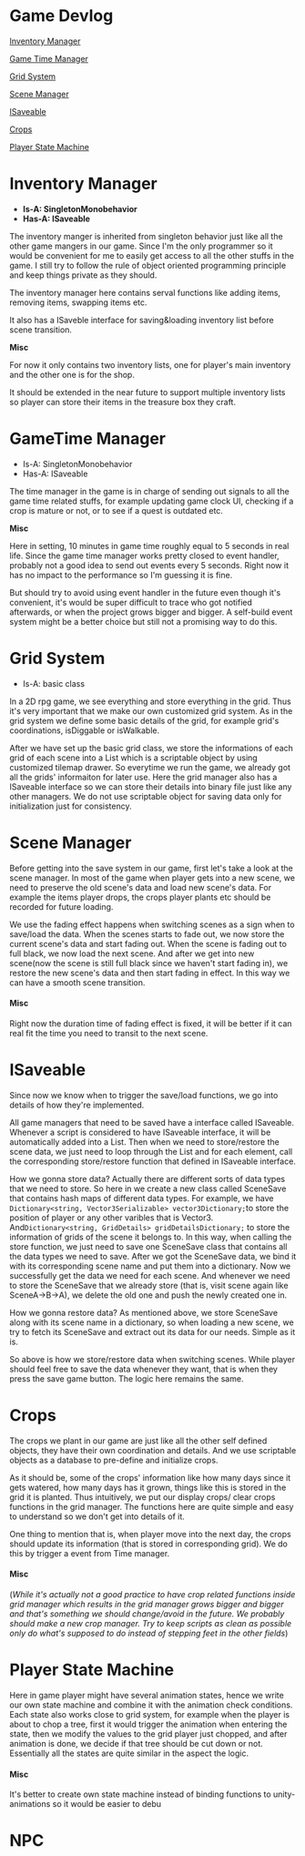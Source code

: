 # Game Devlog

[Inventory Manager](#inventory-manager)

[Game Time Manager](#gametime-manager)

[Grid System](#grid-system)

[Scene Manager](#scene-manager)

[ISaveable](#isaveable)

[Crops](#crops)

[Player State Machine](#player-state-machine)

# Inventory Manager

- **Is-A:	 SingletonMonobehavior**
- **Has-A: ISaveable**

The inventory manger is inherited from singleton behavior just like all the other game mangers in our game. Since I'm the only programmer so it would be convenient for me to easily get access to all the other stuffs in the game. I still try to follow the rule of object oriented programming principle and keep things private as they should.

The inventory manager here contains serval functions like adding items, removing items, swapping items etc.

It also has a ISaveble interface for saving&loading inventory list before scene transition.

**Misc**

For now it only contains two inventory lists, one for player's main inventory and the other one is for the shop.

It should be extended in the near future to support multiple inventory lists so player can store their items in the treasure box they craft.

# GameTime Manager

- Is-A:	 SingletonMonobehavior
- Has-A: ISaveable

The time manager in the game is in charge of sending out signals to all the game time related stuffs, for example updating game clock UI, checking if a crop is mature or not, or to see if a quest is outdated etc.

**Misc**

Here in setting, 10 minutes in game time roughly equal to 5 seconds in real life. Since the game time manager works pretty closed to event handler, probably not a good idea to send out events every 5 seconds. Right now it has no impact to the performance so I'm guessing it is fine.

But should try to avoid using event handler in the future even though it's convenient, it's would be super difficult to trace who got notified afterwards, or when the project grows bigger and bigger. A self-build event system might be a better choice but still not a promising way to do this.

# Grid System

- Is-A: basic class

In a 2D rpg game, we see everything and store everything in the grid. Thus it's very important that we make our own customized grid system. As in the grid system we define some basic details of the grid, for example grid's coordinations, isDiggable or isWalkable.

After we have set up the basic grid class, we store the informations of each grid of each scene into a List which is a scriptable object by using customized tilemap drawer. So everytime we run the game, we already got all the grids' informaiton for later use. Here the grid manager also has a ISaveable interface so we can store their details into binary file just like any other managers. We do not use scriptable object for saving data only for initialization just for consistency.

# Scene Manager

Before getting into the save system in our game, first let's take a look at the scene manager. In most of the game when player gets into a new scene, we need to preserve the old scene's data and load new scene's data. For example the items player drops, the crops player plants etc should be recorded for future loading.

We use the fading effect happens when switching scenes as a sign when to save/load the data. When the scenes starts to fade out, we now store the current scene's data and start fading out. When the scene is fading out to full black, we now load the next scene. And after we get into new scene(now the scene is still full black since we haven't start fading in), we restore the new scene's data and then start fading in effect. In this way we can have a smooth scene transition.

#### Misc

Right now the duration time of fading effect is fixed, it will be better if it can real fit the time you need to transit to the next scene.

# ISaveable

Since now we know when to trigger the save/load functions, we go into details of how they're implemented.

All game managers that need to be saved have a interface called ISaveable. Whenever a script is considered to have ISaveable interface, it will be automatically added into a List. Then when we need to store/restore the scene data, we just need to loop through the List and for each element, call the corresponding store/restore function that defined in ISaveable interface.

How we gonna store data? Actually there are different sorts of data types that we need to store. So here in we create a new class called SceneSave that contains hash maps of different data types. For example, we have `Dictionary<string, Vector3Serializable> vector3Dictionary;`to store the position of player or any other varibles that is Vector3. And`Dictionary<string, GridDetails> gridDetailsDictionary;` to store the information of grids of the scene it belongs to. In this way, when calling the store function, we just need to save one SceneSave class that contains all the data types we need to save. After we got the SceneSave data, we bind it with its corresponding scene name and put them into a dictionary.  Now we successfully get the data we need for each scene. And whenever we need to store the SceneSave that we already store (that is, visit scene again like SceneA->B->A), we delete the old one and push the newly created one in.

How we gonna restore data? As mentioned above, we store SceneSave along with its scene name in a dictionary, so when loading a new scene, we try to fetch its SceneSave and extract out its data for our needs. Simple as it is.

So above is how we store/restore data when switching scenes. While player should feel free to save the data whenever they want, that is when they press the save game button. The logic here remains the same.

# Crops

The crops we plant in our game are just like all the other self defined objects, they have their own coordination and details. And we use scriptable objects as a database to pre-define and initialize crops.

As it should be, some of the crops' information like how many days since it gets watered, how many days has it grown, things like this is stored in the grid it is planted. Thus intuitively, we put our display crops/ clear crops functions in the grid manager. The functions here are quite simple and easy to understand so we don't get into details of it.

One thing to mention that is, when player move into the next day, the crops should update its information (that is stored in corresponding grid). We do this by trigger a event from Time manager. 

#### Misc

 (*While it's actually not a good practice to have crop related functions inside grid manager which results in the grid manager grows bigger and bigger and that's something we should change/avoid in the future. We probably should make a new crop manager. Try to keep scripts as clean as possible only do what's supposed to do instead of stepping feet in the other fields*)

# Player State Machine

Here in game player might have several animation states, hence we write our own state machine and combine it with the animation check conditions. Each state also works close to grid system, for example when the player is about to chop a tree, first it would trigger the animation when entering the state, then we modify the values to the grid player just chopped, and after animation is done, we decide if that tree should be cut down or not. Essentially all the states are quite similar in the aspect the logic.

#### Misc

It's better to create own state machine instead of binding functions to unity-animations so it would be easier to debu

# NPC

